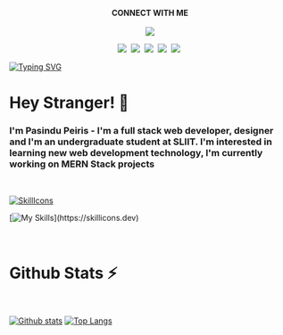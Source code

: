 
<p align="center">
   <b>CONNECT WITH ME</b><br><br>
  <a href="https://skillicons.dev">
    <img src="https://skillicons.dev/icons?i=twitter,discord,linkedin,replit,stackoverflow" />
  </a><br/>
 
</p>

<p align="center">
  <a target="_blank" href="https://github.com/yurijserrano/LANGUAGES-TOOLS-LOGOS/tree/master/ides"><img src="https://img.shields.io/badge/instagram-orange?style=for-the-badge&color=e53935" /></a>&nbsp;
  <a target="_blank" href="https://github.com/yurijserrano/LANGUAGES-TOOLS-LOGOS/tree/master/databases"><img src="https://img.shields.io/badge/facebook-green?style=for-the-badge&color=2196F3" /></a>&nbsp;
  <a target="_blank"href="https://github.com/yurijserrano/LANGUAGES-TOOLS-LOGOS/tree/master/programming%20languages"><img src="https://img.shields.io/badge/whatsapp channel-orange?style=for-the-badge&color=00796B" /></a>&nbsp;
  <a target="_blank" href="https://github.com/yurijserrano/LANGUAGES-TOOLS-LOGOS/tree/master/text%20editors"><img src="https://img.shields.io/badge/my blog-orange?style=for-the-badge&color=FFFF00" /></a>&nbsp;
  <a target="_blank" href="https://github.com/yurijserrano/LANGUAGES-TOOLS-LOGOS/tree/master/frameworks"><img src="https://img.shields.io/badge/portfolio-orange?style=for-the-badge&color=673AB7" /></a>&nbsp;


</p>

[![Typing SVG](https://readme-typing-svg.demolab.com?font=Nova+Square&weight=300&size=25&pause=1043&color=0EF0AA&center=true&vCenter=true&random=false&width=1000&height=100&lines=Hey+Stranger!+%F0%9F%91%BE+I'+m+Pasindu+Prabash+Peiris;I'm+a+full+stack+web+developer%2C+designer;I'm+an+undergraduate+student+at+SLIIT;You+can+contact+me+using+the+links+above)](https://git.io/typing-svg)

# Hey Stranger! 👾
### **I'm Pasindu Peiris** - I'm a full stack web developer, designer and I'm an undergraduate student at SLIIT. I'm interested in learning new web development technology, I'm currently working on MERN Stack projects

<br/>


[![SkillIcons](https://skillicons.dev/icons?i=html,css,js,php,laravel,mysql,bootstrap,sass,tailwind,jquery,react,vite,nextjs,angular,nodejs,ts,mongodb,firebase,wordpress,postman,c,cpp,java,python,kotlin,r,git,netlify )](https://skillicons.dev)

[![My Skills](https://skillicons.dev/icons?i=vscode,visualstudio,androidstudio,eclipse,ps,codepen,)](https://skillicons.dev)

<br>

<h1>  Github Stats ⚡</h1>
<br>
   
<a href="#">![Github stats](https://github-readme-stats.vercel.app/api?username=pasindupeiris&theme=blueberry&count_private=true&hide_border=true&line_height=20)</a>
<a href="#">![Top Langs](https://github-readme-stats.vercel.app/api/top-langs/?username=pasindupeiris&layout=compact&theme=blueberry&count_private=true&hide_border=true)</a>



